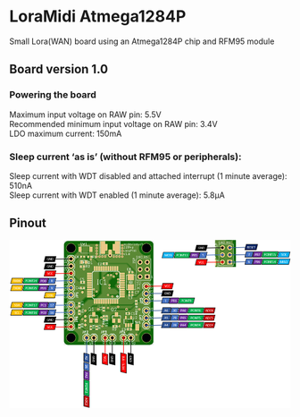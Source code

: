 # LoraMidi Atmega1284P
Small Lora(WAN) board using an Atmega1284P chip and RFM95 module

## Board version 1.0
### Powering the board
Maximum input voltage on RAW pin: 5.5V<br>
Recommended minimum input voltage on RAW pin: 3.4V<br>
LDO maximum current: 150mA<br>
### Sleep current ‘as is’ (without RFM95 or peripherals):
Sleep current with WDT disabled and attached interrupt (1 minute average): 510nA<br>
Sleep current with WDT enabled (1 minute average): 5.8μA

## Pinout
![Pinout](/docs/images/pinout.png?raw=true "Pinout")